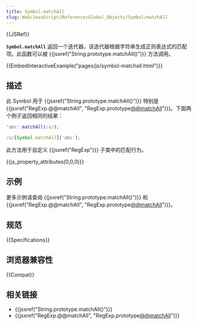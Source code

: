 ```yaml
---
title: Symbol.matchAll
slug: Web/JavaScript/Reference/Global_Objects/Symbol/matchAll
---
```


{{JSRef}}

**`Symbol.matchAll`** 返回一个迭代器，该迭代器根据字符串生成正则表达式的匹配项。此函数可以被 {{jsxref("String.prototype.matchAll()")}} 方法调用。

{{EmbedInteractiveExample("pages/js/symbol-matchall.html")}}

## 描述

此 Symbol 用于 {{jsxref("String.prototype.matchAll()")}} 特别是 {{jsxref("RegExp.@@matchAll", "RegExp.prototype[@@matchAll]()")}}。下面两个例子返回相同的结果：

```js
'abc'.matchAll(/a/);

/a/[Symbol.matchAll]('abc');
```

此方法用于自定义 {{jsxref("RegExp")}} 子类中的匹配行为。

{{js_property_attributes(0,0,0)}}

## 示例

更多示例请查阅 {{jsxref("String.prototype.matchAll()")}} 和 {{jsxref("RegExp.@@matchAll", "RegExp.prototype[@@matchAll]()")}}。

## 规范

{{Specifications}}

## 浏览器兼容性

{{Compat}}

## 相关链接

- {{jsxref("String.prototype.matchAll()")}}
- {{jsxref("RegExp.@@matchAll", "RegExp.prototype[@@matchAll]()")}}
